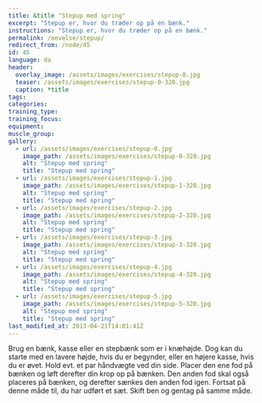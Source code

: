 ```yaml
---
title: &title "Stepup med spring"
excerpt: "Stepup er, hvor du træder op på en bænk."
instructions: "Stepup er, hvor du træder op på en bænk."
permalink: /oevelse/stepup/
redirect_from: /node/45
id: 45
language: da
header:
  overlay_image: /assets/images/exercises/stepup-0.jpg
  teaser: /assets/images/exercises/stepup-0-320.jpg
  caption: *title
tags:
categories:
training_type: 
training_focus: 
equipment:
muscle_group:
gallery:
  - url: /assets/images/exercises/stepup-0.jpg
    image_path: /assets/images/exercises/stepup-0-320.jpg
    alt: "Stepup med spring"
    title: "Stepup med spring"
  - url: /assets/images/exercises/stepup-1.jpg
    image_path: /assets/images/exercises/stepup-1-320.jpg
    alt: "Stepup med spring"
    title: "Stepup med spring"
  - url: /assets/images/exercises/stepup-2.jpg
    image_path: /assets/images/exercises/stepup-2-320.jpg
    alt: "Stepup med spring"
    title: "Stepup med spring"
  - url: /assets/images/exercises/stepup-3.jpg
    image_path: /assets/images/exercises/stepup-3-320.jpg
    alt: "Stepup med spring"
    title: "Stepup med spring"
  - url: /assets/images/exercises/stepup-4.jpg
    image_path: /assets/images/exercises/stepup-4-320.jpg
    alt: "Stepup med spring"
    title: "Stepup med spring"
  - url: /assets/images/exercises/stepup-5.jpg
    image_path: /assets/images/exercises/stepup-5-320.jpg
    alt: "Stepup med spring"
    title: "Stepup med spring"
last_modified_at: 2013-04-21T14:01:41Z
---
```


Brug en bænk, kasse eller en stepbænk som er i knæhøjde. Dog kan du starte med en lavere højde, hvis du er begynder, eller en højere kasse, hvis du er øvet. Hold evt. et par håndvægte ved din side. Placer den ene fod på bænken og løft derefter din krop op på bænken. Den anden fod skal også placeres på bænken, og derefter sænkes den anden fod igen. Fortsat på denne måde til, du har udført et sæt. Skift ben og gentag på samme måde.
